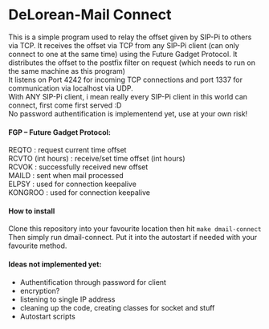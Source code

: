 # DeLorean-Mail Connect  
This is a simple program used to relay the offset given by SIP-Pi to others via TCP. It receives the offset via TCP from any SIP-Pi client (can only connect to one at the same time) using the Future Gadget Protocol. It distributes the offset to the postfix filter on request (which needs to run on the same machine as this program)  
It listens on Port 4242 for incoming TCP connections and port 1337 for communication via localhost via UDP.  
With ANY SIP-Pi client, i mean really every SIP-Pi client in this world can connect, first come first served :D  
No password authentification is implementend yet, use at your own risk!   
#### FGP – Future Gadget Protocol:  
REQTO : request current time offset  
RCVTO (int hours) : receive/set time offset (int hours)  
RCVOK : successfully received new offset  
MAILD : sent when mail processed  
ELPSY : used for connection keepalive  
KONGROO : used for connection keepalive  

#### How to install  

Clone this repository into your favourite location
then hit `make dmail-connect`
Then simply run dmail-connect. Put it into the autostart if needed with your favourite method.

#### Ideas not implemented yet:  
* Authentification through password for client
* encryption?
* listening to single IP address
* cleaning up the code, creating classes for socket and stuff
* Autostart scripts